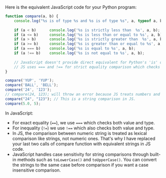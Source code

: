 Here is the equivalent JavaScript code for your Python program:

```js
function compare(a, b) {
    console.log("%s is of type %s and %s is of type %s", a, typeof a, b, typeof b);
    
    if (a < b)      console.log('%s is strictly less than  %s', a, b);
    if (a <= b)     console.log('%s is less than or equal to %s', a, b);
    if (a > b)      console.log('%s is strictly greater than  %s', a, b);
    if (a >= b)     console.log('%s is greater than or equal to %s', a, b);
    if (a === b)    console.log('%s is equal to %s', a, b);
    if (a !== b)    console.log('%s is not equal to %s', a, b);
    
    // JavaScript doesn't provide direct equivalent for Python's 'is' operator because 
    // JS uses === and !== for strict equality comparison which checks type as well.
}

compare('YUP', 'YUP');
compare('BALL', 'BELL');
compare('24', '123');
// compare(24, 123); will throw an error because JS treats numbers and strings differently.
compare("24", "123"); // This is a string comparison in JS.
compare(5.0, 5);
```
In JavaScript:
- For exact equality (`==`), we use `===` which checks both value and type.
- For inequality (`!=`) we use `!==` which also checks both value and type.
- In JS, the comparison between numeric string is treated as lexical comparison like strings, not numeric ones. That's why I have replaced your last two calls of compare function with equivalent strings in JS code. 
- JavaScript handles case sensitivity for string comparisons through built-in methods such as `toLowerCase()` and `toUpperCase()`. You can convert the strings to the same case before comparison if you want a case insensitive comparison.

